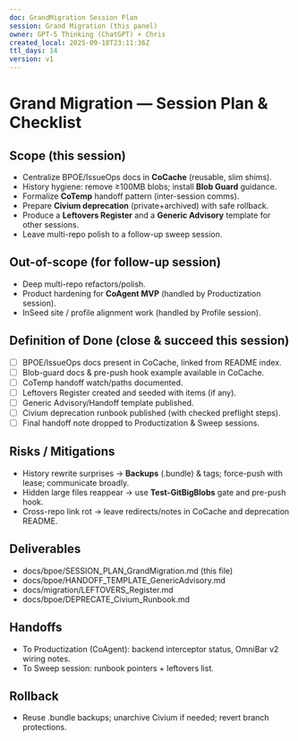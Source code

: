 ```yaml
---
doc: GrandMigration Session Plan
session: Grand Migration (this panel)
owner: GPT-5 Thinking (ChatGPT) + Chris
created_local: 2025-09-18T23:11:36Z
ttl_days: 14
version: v1
---
```


# Grand Migration — Session Plan & Checklist

## Scope (this session)
- Centralize BPOE/IssueOps docs in **CoCache** (reusable, slim shims).
- History hygiene: remove ≥100MB blobs; install **Blob Guard** guidance.
- Formalize **CoTemp** handoff pattern (inter-session comms).
- Prepare **Civium deprecation** (private+archived) with safe rollback.
- Produce a **Leftovers Register** and a **Generic Advisory** template for other sessions.
- Leave multi-repo polish to a follow-up sweep session.

## Out-of-scope (for follow-up session)
- Deep multi-repo refactors/polish.
- Product hardening for **CoAgent MVP** (handled by Productization session).
- InSeed site / profile alignment work (handled by Profile session).

## Definition of Done (close & succeed this session)
- [ ] BPOE/IssueOps docs present in CoCache, linked from README index.
- [ ] Blob-guard docs & pre-push hook example available in CoCache.
- [ ] CoTemp handoff watch/paths documented.
- [ ] Leftovers Register created and seeded with items (if any).
- [ ] Generic Advisory/Handoff template published.
- [ ] Civium deprecation runbook published (with checked preflight steps).
- [ ] Final handoff note dropped to Productization & Sweep sessions.

## Risks / Mitigations
- History rewrite surprises → **Backups** (.bundle) & tags; force-push with lease; communicate broadly.
- Hidden large files reappear → use **Test-GitBigBlobs** gate and pre-push hook.
- Cross-repo link rot → leave redirects/notes in CoCache and deprecation README.

## Deliverables
- docs/bpoe/SESSION_PLAN_GrandMigration.md (this file)
- docs/bpoe/HANDOFF_TEMPLATE_GenericAdvisory.md
- docs/migration/LEFTOVERS_Register.md
- docs/bpoe/DEPRECATE_Civium_Runbook.md

## Handoffs
- To Productization (CoAgent): backend interceptor status, OmniBar v2 wiring notes.
- To Sweep session: runbook pointers + leftovers list.

## Rollback
- Reuse .bundle backups; unarchive Civium if needed; revert branch protections.
